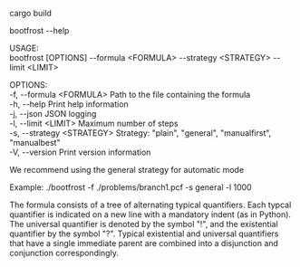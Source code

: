 cargo build

bootfrost --help

USAGE: \
    bootfrost [OPTIONS] --formula &lt;FORMULA&gt; --strategy &lt;STRATEGY&gt; --limit &lt;LIMIT&gt;

OPTIONS: \
    -f, --formula &lt;FORMULA&gt;      Path to the file containing the formula \
    -h, --help                   Print help information \
    -j, --json                   JSON logging \
    -l, --limit &lt;LIMIT&gt;          Maximum number of steps \
    -s, --strategy &lt;STRATEGY&gt;    Strategy: "plain", "general", "manualfirst", "manualbest" \
    -V, --version                Print version information

We recommend using the general strategy for automatic mode

Example: ./bootfrost -f ./problems/branch1.pcf -s general -l 1000

The formula consists of a tree of alternating typical quantifiers. Each typcal quantifier is indicated on a new line with a mandatory indent (as in Python). The universal quantifier is denoted by the symbol "!", and the existential quantifier by the symbol "?". Typical existential and universal quantifiers that have a single immediate parent are combined into a disjunction and conjunction correspondingly. 

